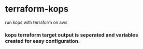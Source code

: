 # terraform-kops
run kops with terraform on aws

### kops terraform target output is seperated and variables created for easy configuration.
